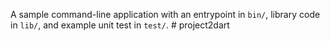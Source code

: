 A sample command-line application with an entrypoint in `bin/`, library code
in `lib/`, and example unit test in `test/`.
#   p r o j e c t 2 d a r t  
 